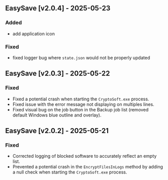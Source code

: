## EasySave [v2.0.4] - 2025-05-23

### Added
- add application icon
### Fixed
- fixed logger bug where `state.json` would not be properly updated

## EasySave [v2.0.3] - 2025-05-22

### Fixed
- Fixed a potential crash when starting the `CryptoSoft.exe` process.
- Fixed issue with the error message not displaying on multiples lines.
- Fixed visual bug on the job button in the Backup job list (removed default Windows blue outline and overlay).

## EasySave [v2.0.2] - 2025-05-21

### Fixed
- Corrected logging of blocked software to accurately reflect an empty list.
- Prevented a potential crash in the `EncryptFilesInLogs` method by adding a null check when starting the `CryptoSoft.exe` process.
